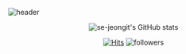 ![header](https://capsule-render.vercel.app/api?type=waving&&color=gradient&height=200&section=header&text=Hi%20there%20👋&fontSize=80&animation=fadeIn&fontAlignY=30&desc=se-jeongit's%20GitHub&descAlignY=60&descAlign=60)
 
<div align=center>

![se-jeongit's GitHub stats](https://github-readme-stats.vercel.app/api?username=se-jeongit&show_icons=true&theme=dark)

[![Hits](https://hits.seeyoufarm.com/api/count/incr/badge.svg?url=https%3A%2F%2Fgist.github.com%2Fse-jeongit&count_bg=%23777777&title_bg=%23555555&icon=github.svg&icon_color=%23FFFFFF&title=Hello&edge_flat=false)](https://hits.seeyoufarm.com)
![followers](https://img.shields.io/github/followers/se-jeongit?style=social)

</div>

<!--
**se-jeongit/se-jeongit** is a ✨ _special_ ✨ repository because its `README.md` (this file) appears on your GitHub profile.

Here are some ideas to get you started:

- 🔭 I’m currently working on ...
- 🌱 I’m currently learning ...
- 👯 I’m looking to collaborate on ...
- 🤔 I’m looking for help with ...
- 💬 Ask me about ...
- 📫 How to reach me: ...
- 😄 Pronouns: ...
- ⚡ Fun fact: ... 
- <div align=center><h1> Hi there 👋 </h1></div>
- <img src="https://img.shields.io/badge/JAVA-007396?style=for-the-badge&logo=java&logoColor=white">
- [![Solved.ac Profile](http://mazassumnida.wtf/api/v2/generate_badge?boj=백준아이디)](https://solved.ac/백준아이디/)
-->

